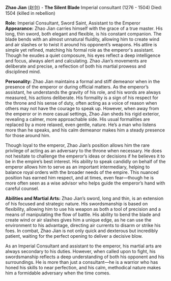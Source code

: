 **Zhao Jian** (赵剑) - **The Silent Blade**
Imperial consultant   (1276 - 1504)
Died: 1504 (killed in rebellion)

**Role:** Imperial Consultant, Sword Saint, Assistant to the Emperor  
**Appearance:** Zhao Jian carries himself with the grace of a true master. His long, thin sword, both elegant and flexible, is his constant companion. The blade bends with an almost unnatural fluidity, allowing him to create wind and air slashes or to twist it around his opponent’s weapons. His attire is simple yet refined, matching his formal role as the emperor's assistant. Though he exudes a quiet composure, his eyes reflect a deep intelligence and focus, always alert and calculating. Zhao Jian’s movements are deliberate and precise, a reflection of both his martial prowess and disciplined mind.

**Personality:** Zhao Jian maintains a formal and stiff demeanor when in the presence of the emperor or during official matters. As the emperor’s assistant, he understands the gravity of his role, and his words are always measured, his actions deliberate. His formality is a sign of his respect for the throne and his sense of duty, often acting as a voice of reason when others may not have the courage to speak up. However, when away from the emperor or in more casual settings, Zhao Jian sheds his rigid exterior, revealing a calmer, more approachable side. His usual formalities are replaced by a more relaxed, even gentle, nature. He’s a man who listens more than he speaks, and his calm demeanor makes him a steady presence for those around him.

Though loyal to the emperor, Zhao Jian’s position allows him the rare privilege of acting as an adversary to the throne when necessary. He does not hesitate to challenge the emperor’s ideas or decisions if he believes it to be in the empire’s best interest. His ability to speak candidly on behalf of the emperor allows him to serve as an important intermediary, helping to balance royal orders with the broader needs of the empire. This nuanced position has earned him respect, and at times, even fear—though he is more often seen as a wise advisor who helps guide the emperor’s hand with careful counsel.

**Abilities and Martial Arts:** Zhao Jian’s sword, long and thin, is an extension of his focused and strategic nature. His swordsmanship is based on flexibility, allowing him to use his weapon as both a tool of precision and a means of manipulating the flow of battle. His ability to bend the blade and create wind or air slashes gives him a unique edge, as he can use the environment to his advantage, directing air currents to disarm or strike his foes. In combat, Zhao Jian is not only quick and dexterous but incredibly patient, waiting for the perfect opening to deliver a decisive blow.

As an Imperial Consultant and assistant to the emperor, his martial arts are always secondary to his duties. However, when called upon to fight, his swordsmanship reflects a deep understanding of both his opponent and his surroundings. He is more than just a consultant—he is a warrior who has honed his skills to near perfection, and his calm, methodical nature makes him a formidable adversary when the time comes.